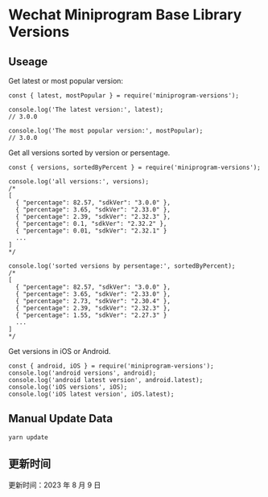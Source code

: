 
# Wechat Miniprogram Base Library Versions

## Useage

Get latest or most popular version:

```;
const { latest, mostPopular } = require('miniprogram-versions');

console.log('The latest version:', latest);
// 3.0.0

console.log('The most popular version:', mostPopular);
// 3.0.0

```

Get all versions sorted by version or persentage.

```
const { versions, sortedByPercent } = require('miniprogram-versions');

console.log('all versions:', versions);
/*
[
  { "percentage": 82.57, "sdkVer": "3.0.0" },
  { "percentage": 3.65, "sdkVer": "2.33.0" },
  { "percentage": 2.39, "sdkVer": "2.32.3" },
  { "percentage": 0.1, "sdkVer": "2.32.2" },
  { "percentage": 0.01, "sdkVer": "2.32.1" }
  ...
]
*/

console.log('sorted versions by persentage:', sortedByPercent);
/*
[
  { "percentage": 82.57, "sdkVer": "3.0.0" },
  { "percentage": 3.65, "sdkVer": "2.33.0" },
  { "percentage": 2.73, "sdkVer": "2.30.4" },
  { "percentage": 2.39, "sdkVer": "2.32.3" },
  { "percentage": 1.55, "sdkVer": "2.27.3" }
  ...
]
*/
```

Get versions in iOS or Android.

```
const { android, iOS } = require('miniprogram-versions');
console.log('android versions', android);
console.log('android latest version', android.latest);
console.log('iOS versions', iOS);
console.log('iOS latest version', iOS.latest);
```

## Manual Update Data

```
yarn update
```

## 更新时间

更新时间：2023 年 8 月 9 日
